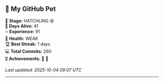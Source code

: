 ## 🐾 My GitHub Pet

🐣 **Stage:** HATCHLING 😵  
📅 **Days Alive:** 41  
⭐ **Experience:** 91  
💓 **Health:** WEAK  
🏆 **Best Streak:** 1 days  
💻 **Total Commits:** 260  
🎖️ **Achievements:** 🐣 🔄  

*Last updated: 2025-10-04 09:07 UTC*

---
